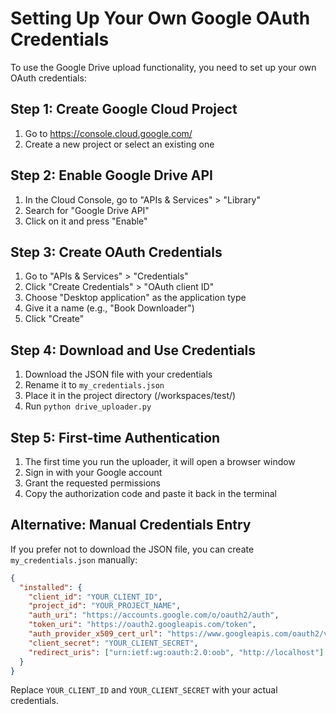 # Setting Up Your Own Google OAuth Credentials

To use the Google Drive upload functionality, you need to set up your own OAuth credentials:

## Step 1: Create Google Cloud Project
1. Go to https://console.cloud.google.com/
2. Create a new project or select an existing one

## Step 2: Enable Google Drive API
1. In the Cloud Console, go to "APIs & Services" > "Library"
2. Search for "Google Drive API"
3. Click on it and press "Enable"

## Step 3: Create OAuth Credentials
1. Go to "APIs & Services" > "Credentials"
2. Click "Create Credentials" > "OAuth client ID"
3. Choose "Desktop application" as the application type
4. Give it a name (e.g., "Book Downloader")
5. Click "Create"

## Step 4: Download and Use Credentials
1. Download the JSON file with your credentials
2. Rename it to `my_credentials.json`
3. Place it in the project directory (/workspaces/test/)
4. Run `python drive_uploader.py`

## Step 5: First-time Authentication
1. The first time you run the uploader, it will open a browser window
2. Sign in with your Google account
3. Grant the requested permissions
4. Copy the authorization code and paste it back in the terminal

## Alternative: Manual Credentials Entry
If you prefer not to download the JSON file, you can create `my_credentials.json` manually:

```json
{
  "installed": {
    "client_id": "YOUR_CLIENT_ID",
    "project_id": "YOUR_PROJECT_NAME",
    "auth_uri": "https://accounts.google.com/o/oauth2/auth",
    "token_uri": "https://oauth2.googleapis.com/token",
    "auth_provider_x509_cert_url": "https://www.googleapis.com/oauth2/v1/certs",
    "client_secret": "YOUR_CLIENT_SECRET",
    "redirect_uris": ["urn:ietf:wg:oauth:2.0:oob", "http://localhost"]
  }
}
```

Replace `YOUR_CLIENT_ID` and `YOUR_CLIENT_SECRET` with your actual credentials.